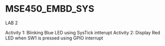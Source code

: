 # MSE450_EMBD_SYS  
LAB 2

Activity 1: Blinking Blue LED using SysTick intterupt
Activity 2: Display Red LED when SW1 is pressed using GPIO interrupt

